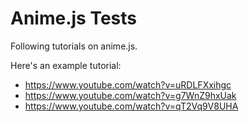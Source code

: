 # Anime.js Tests

Following tutorials on anime.js.  

Here's an example tutorial:  
- https://www.youtube.com/watch?v=uRDLFXxihgc
- https://www.youtube.com/watch?v=g7WnZ9hxUak
- https://www.youtube.com/watch?v=qT2Vq9V8UHA